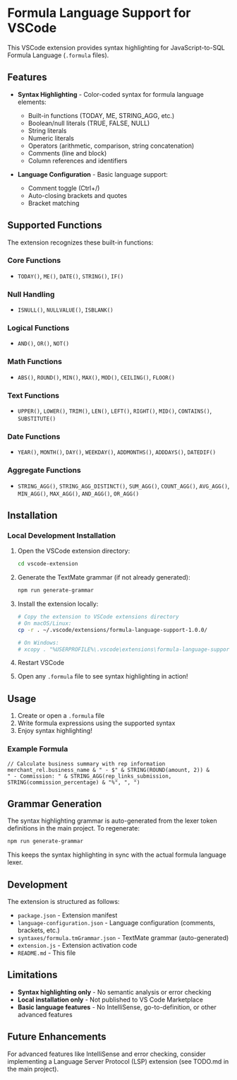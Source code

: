 # Formula Language Support for VSCode

This VSCode extension provides syntax highlighting for JavaScript-to-SQL Formula Language (`.formula` files).

## Features

- **Syntax Highlighting** - Color-coded syntax for formula language elements:
  - Built-in functions (TODAY, ME, STRING_AGG, etc.)
  - Boolean/null literals (TRUE, FALSE, NULL)
  - String literals
  - Numeric literals
  - Operators (arithmetic, comparison, string concatenation)
  - Comments (line and block)
  - Column references and identifiers

- **Language Configuration** - Basic language support:
  - Comment toggle (Ctrl+/)
  - Auto-closing brackets and quotes
  - Bracket matching

## Supported Functions

The extension recognizes these built-in functions:

### Core Functions
- `TODAY()`, `ME()`, `DATE()`, `STRING()`, `IF()`

### Null Handling
- `ISNULL()`, `NULLVALUE()`, `ISBLANK()`

### Logical Functions  
- `AND()`, `OR()`, `NOT()`

### Math Functions
- `ABS()`, `ROUND()`, `MIN()`, `MAX()`, `MOD()`, `CEILING()`, `FLOOR()`

### Text Functions
- `UPPER()`, `LOWER()`, `TRIM()`, `LEN()`, `LEFT()`, `RIGHT()`, `MID()`, `CONTAINS()`, `SUBSTITUTE()`

### Date Functions
- `YEAR()`, `MONTH()`, `DAY()`, `WEEKDAY()`, `ADDMONTHS()`, `ADDDAYS()`, `DATEDIF()`

### Aggregate Functions
- `STRING_AGG()`, `STRING_AGG_DISTINCT()`, `SUM_AGG()`, `COUNT_AGG()`, `AVG_AGG()`, `MIN_AGG()`, `MAX_AGG()`, `AND_AGG()`, `OR_AGG()`

## Installation

### Local Development Installation

1. Open the VSCode extension directory:
   ```bash
   cd vscode-extension
   ```

2. Generate the TextMate grammar (if not already generated):
   ```bash
   npm run generate-grammar
   ```

3. Install the extension locally:
   ```bash
   # Copy the extension to VSCode extensions directory
   # On macOS/Linux:
   cp -r . ~/.vscode/extensions/formula-language-support-1.0.0/
   
   # On Windows:
   # xcopy . "%USERPROFILE%\.vscode\extensions\formula-language-support-1.0.0\" /E /I
   ```

4. Restart VSCode

5. Open any `.formula` file to see syntax highlighting in action!

## Usage

1. Create or open a `.formula` file
2. Write formula expressions using the supported syntax
3. Enjoy syntax highlighting!

### Example Formula

```formula
// Calculate business summary with rep information
merchant_rel.business_name & " - $" & STRING(ROUND(amount, 2)) & 
" - Commission: " & STRING_AGG(rep_links_submission, STRING(commission_percentage) & "%", ", ")
```

## Grammar Generation

The syntax highlighting grammar is auto-generated from the lexer token definitions in the main project. To regenerate:

```bash
npm run generate-grammar
```

This keeps the syntax highlighting in sync with the actual formula language lexer.

## Development

The extension is structured as follows:

- `package.json` - Extension manifest
- `language-configuration.json` - Language configuration (comments, brackets, etc.)
- `syntaxes/formula.tmGrammar.json` - TextMate grammar (auto-generated)
- `extension.js` - Extension activation code
- `README.md` - This file

## Limitations

- **Syntax highlighting only** - No semantic analysis or error checking
- **Local installation only** - Not published to VS Code Marketplace
- **Basic language features** - No IntelliSense, go-to-definition, or other advanced features

## Future Enhancements

For advanced features like IntelliSense and error checking, consider implementing a Language Server Protocol (LSP) extension (see TODO.md in the main project).